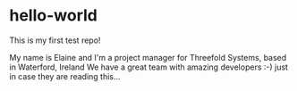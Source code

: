 # hello-world
This is my first test repo!

My name is Elaine and I'm a project manager for Threefold Systems, based in Waterford, Ireland
We have a great team with amazing developers :-) just in case they are reading this...
